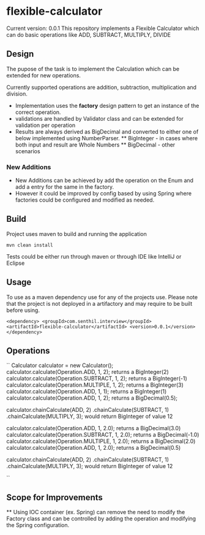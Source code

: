 # flexible-calculator

Current version: 0.0.1
This repository implements a Flexible Calculator which can do basic operations like ADD, SUBTRACT, MULTIPLY, DIVIDE

## Design 

The pupose of the task is to implement the Calculation which can be extended for new operations.

Currently supported operations are addition, subtraction, multiplication and division.

* Implementation uses the **factory** design pattern to get an instance of the correct operation. 
* validations are handled by Validator class and can be extended for validation per operation
* Results are always derived as BigDecimal and converted to either one of below implemented using NumberParser.
** BigInteger - in cases where both input and result are Whole Numbers
** BigDecimal - other scenarios

### New Additions

* New Additions can be achieved by add the operation on the Enum and add a entry for the same in the factory.
* However it could be improved by config based by using Spring where factories could be configured and modified as needed.

## Build

Project uses maven to build and running the application

```
mvn clean install
```

Tests could be either run through maven or through IDE like IntelliJ or Eclipse

## Usage

To use as a maven dependency use for any of the projects use. Please note that the project is not deployed in a artifactory and may require to be built before using.

``
<dependency>
    <groupId>com.senthil.interview</groupId>
    <artifactId>flexible-calculator</artifactId>
    <version>0.0.1</version>
  </dependency>
``
## Operations

``
    Calculator calculator = new Calculator();
    calculator.calculate(Operation.ADD, 1, 2); 
        returns a BigInteger(2)
    calculator.calculate(Operation.SUBTRACT, 1, 2);
        returns a BigInteger(-1)
    calculator.calculate(Operation.MULTIPLE, 1, 2);
        returns a BigInteger(3)
    calculator.calculate(Operation.ADD, 1, 1);
        returns a BigInteger(1)
    calculator.calculate(Operation.ADD, 1, 2);
        returns a BigDecimal(0.5);

   calculator.chainCalculate(ADD, 2)
                .chainCalculate(SUBTRACT, 1)
                .chainCalculate(MULTIPLY, 3);
        would return BigInteger of value 12

calculator.calculate(Operation.ADD, 1, 2.0); 
        returns a BigDecimal(3.0)
    calculator.calculate(Operation.SUBTRACT, 1, 2.0);
        returns a BigDecimal(-1.0)
    calculator.calculate(Operation.MULTIPLE, 1, 2.0);
        returns a BigDecimal(2.0)
    calculator.calculate(Operation.ADD, 1, 2.0);
        returns a BigDecimal(0.5)

   calculator.chainCalculate(ADD, 2)
                .chainCalculate(SUBTRACT, 1)
                .chainCalculate(MULTIPLY, 3);
        would return BigInteger of value 12
    
``

## Scope for Improvements 

** Using IOC container (ex. Spring) can remove the need to modify the Factory class and can be controlled by adding the operation and modifying the Spring configuration.
